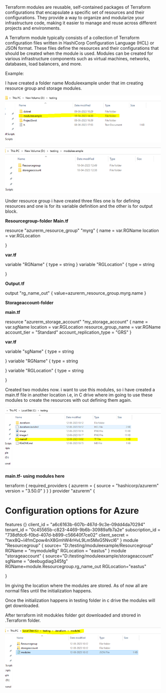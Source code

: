 Terraform modules are reusable, self-contained packages of Terraform configurations that encapsulate a specific set of resources and their configurations. They provide a way to organize and modularize your infrastructure code, making it easier to manage and reuse across different projects and environments.

A Terraform module typically consists of a collection of Terraform configuration files written in HashiCorp Configuration Language (HCL) or JSON format. These files define the resources and their configurations that should be created when the module is used. Modules can be created for various infrastructure components such as virtual machines, networks, databases, load balancers, and more.





Example:

I have created a folder name Moduleexample under that im creating resource group and storage modules.

![Alt text](image.png)

![Alt text](image-1.png)

Under resource group i have created three files one is for defining resources and one is for its variable definition and the other is for output block.

**Resourcegroup-folder**
**Main.tf**

resource "azurerm_resource_group" "myrg" { 
  name     = var.RGName 
  location = var.RGLocation 


} 

**var.tf**

variable "RGName" { 
  type    = string 
} 
variable "RGLocation" { 
  type    = string 

} 

**Output.tf**

output "rg_name_out" {
    value=azurerm_resource_group.myrg.name
}


**Storageaccount-folder**

**main.tf**

 resource "azurerm_storage_account" "my_storage_account" { 
  name                     = var.sgName
  location                 = var.RGLocation
  resource_group_name      = var.RGName
  account_tier             = "Standard"
  account_replication_type = "GRS" 
}  


**var.tf**

variable "sgName" { 
  type    = string 

} 
variable "RGName" { 
  type    = string 

} 
variable "RGLocation" { 
  type    = string 

} 



Created two modules now. i want to use this modules, so i have created a main.tf file in another location i.e, in C drive where im going to use these modules to create the resources with out defining them again.

![Alt text](image-2.png)


**main.tf- using modules here**

terraform { 
  required_providers { 
    azurerm = { 
      source  = "hashicorp/azurerm" 
      version = "3.50.0" 
    } 
  } 
} 
provider "azurerm" { 

  # Configuration options for Azure 

  features {} 
  client_id       = "a6c6163b-607b-467d-9c3e-09dd4da70294" 
  tenant_id       = "0c45565b-c823-4469-9b6b-30989afb7a2e" 
  subscription_id = "738dfdc6-f0bd-407d-b899-c56640f7ce02" 
  client_secret   = "twx8Q~l4fmCpow4nX8GmhW4rHvL9Lm5MxG5Nvcl6" 
} 
  module "Resourcegroup" {
    source= "D:/testing/moduleexample/Resourcegroup"
    RGName = "mymoduleRg"
    RGLocation = "eastus"
  }
  module "storageaccount" {
    source="D:/testing/moduleexample/storageaccount"
    sgName = "deebugdiag345fg"
    RGName=module.Resourcegroup.rg_name_out
    RGLocation="eastus"
    
  }


  Im giving the location where the modules are stored. As of now all are normal files until the initialization happens.

  Once the initialization happens in testing folder in c drive the modules will get downloaded.

  After terraform init modukles folder got downloaded and strored in .Terraform folder.

  ![Alt text](image-3.png)